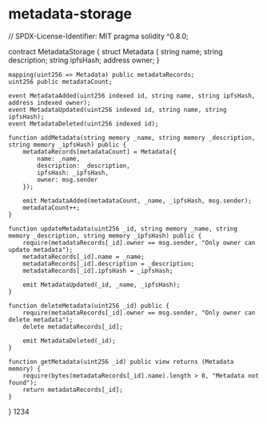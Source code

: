 # metadata-storage
// SPDX-License-Identifier: MIT
pragma solidity ^0.8.0;

contract MetadataStorage {
    struct Metadata {
        string name;
        string description;
        string ipfsHash;
        address owner;
    }

    mapping(uint256 => Metadata) public metadataRecords;
    uint256 public metadataCount;
    
    event MetadataAdded(uint256 indexed id, string name, string ipfsHash, address indexed owner);
    event MetadataUpdated(uint256 indexed id, string name, string ipfsHash);
    event MetadataDeleted(uint256 indexed id);

    function addMetadata(string memory _name, string memory _description, string memory _ipfsHash) public {
        metadataRecords[metadataCount] = Metadata({
            name: _name,
            description: _description,
            ipfsHash: _ipfsHash,
            owner: msg.sender
        });
        
        emit MetadataAdded(metadataCount, _name, _ipfsHash, msg.sender);
        metadataCount++;
    }
    
    function updateMetadata(uint256 _id, string memory _name, string memory _description, string memory _ipfsHash) public {
        require(metadataRecords[_id].owner == msg.sender, "Only owner can update metadata");
        metadataRecords[_id].name = _name;
        metadataRecords[_id].description = _description;
        metadataRecords[_id].ipfsHash = _ipfsHash;
        
        emit MetadataUpdated(_id, _name, _ipfsHash);
    }
    
    function deleteMetadata(uint256 _id) public {
        require(metadataRecords[_id].owner == msg.sender, "Only owner can delete metadata");
        delete metadataRecords[_id];
        
        emit MetadataDeleted(_id);
    }
    
    function getMetadata(uint256 _id) public view returns (Metadata memory) {
        require(bytes(metadataRecords[_id].name).length > 0, "Metadata not found");
        return metadataRecords[_id];
    }
}
1234
